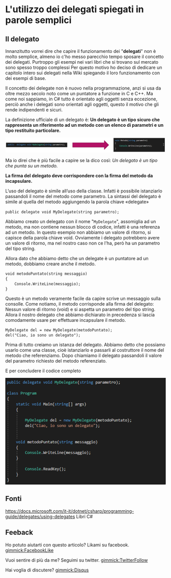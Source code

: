 # L'utilizzo dei delegati spiegati in parole semplici

## Il delegato
Innanzitutto vorrei dire che capire il funzionamento dei "**delegati**" non è molto semplice, almeno io c'ho messo parecchio tempo sposare il concetto dei delegati.
Purtroppo gli esempi nei vari libri che si trovano sul mercato sono spesso troppo complessi
Per questo motivo ho deciso di dedicare un capitolo intero sui delegati nella Wiki spiegando il loro funzionamento con dei esempi di base.

Il concetto dei delegate non è nuovo nella programmazione, anzi si usa da oltre mezzo secolo noto come un puntatore a funzione in C e C++.
Ma come noi sappiamo, in C# tutto è orientato agli oggetti senza eccezione, perciò anche i delegati sono orientati agli oggetti, questo il motivo che gli rende indipendenti e sicuri.

La definizione ufficiale di un delegato è:
**Un delegato è un tipo sicuro che rappresenta un riferimento ad un metodo con un elenco di parametri e un tipo restituito particolare.**

 ![image.png](.attachements/puntatore-delegati.png)

Ma io direi che è più facile a capire se la dico così:
_Un delegato è un tipo che punta su un metodo._

**La firma del delegato deve corrispondere con la firma del metodo da incapsulare.**

L’uso del delegato è simile all’uso della classe. Infatti è possibile istanziarlo passandoli il nome del metodo come parametro.
La sintassi del delegato è simile al quella del metodo aggiungendo la parola chiave «delegate»

`public delegate void MyDelegate(string parametro);`

Abbiamo creato un delegato con il nome "`MyDelegate`", assomiglia ad un metodo, ma non contiene nessun blocco di codice, infatti è una referenza ad un metodo.
In questo esempio non abbiamo un valore di ritorno, si capisce della parola chiave void. Ovviamente i delegato potrebbero avere un valore di ritorno, ma nel nostro caso non ce l'ha, però ha un parametro del tipo string.

Allora dato che abbiamo detto che un delegate è un puntatore ad un metodo, dobbiamo creare anche il metodo.


```
void metodoPuntato(string messaggio)
{
    Console.WriteLine(messaggio);
}
```


Questo è un metodo veramente facile da capire scrive un messaggio sulla consolle.
Come notiamo, il metodo corrisponde alla firma del delegato: Nessun valore di ritorno (void) e si aspetta un parametro del tipo string.
Allora il nostro delegato che abbiamo dichiarato in precedenza si lascia comodamente usare per effettuare incapsulare il metodo.


```
MyDelegate del = new MyDelegate(metodoPuntato);
del("Ciao, io sono un delegato");
```

Prima di tutto creiamo un istanza del delegato. Abbiamo detto che possiamo usarlo come una classe, cioè istanziarlo e passarli al costruttore il nome del metodo che referenziamo.
Dopo chiamiamo il delegato passandoli il valore del parametro richiesto del metodo referenziato.

E per concludere il codice completo

![image.png](.attachements/source.png)

## Fonti
https://docs.microsoft.com/it-it/dotnet/csharp/programming-guide/delegates/using-delegates
Libri C#


## Feeback
Ho potuto aiutarti con questo articolo? Likami su facebook.
[gimmick:FacebookLike](http://www.facebook.com)

Vuoi sentire di più da me? Seguimi su twitter.
[gimmick:TwitterFollow](@timodoerr)

Hai voglia di discutere?
[gimmick:Disqus](your_disqus_shortname)

